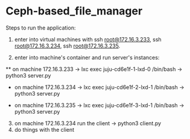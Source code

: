 # Ceph-based_file_manager

Steps to run the application:

1) enter into virtual machines with ssh root@172.16.3.233, ssh root@172.16.3.234, ssh root@172.16.3.235.

2) enter into machine's container and run server's instances:

** on machine 172.16.3.233 -> lxc exec juju-cd6e1f-1-lxd-0 /bin/bash -> python3 server.py

* on machine 172.16.3.234 -> lxc exec juju-cd6e1f-2-lxd-1 /bin/bash -> python3 server.py

* on machine 172.16.3.235 -> lxc exec juju-cd6e1f-3-lxd-1 /bin/bash -> python3 server.py

3) on machine 172.16.3.234 run the client -> python3 client.py
4) do things with the client

